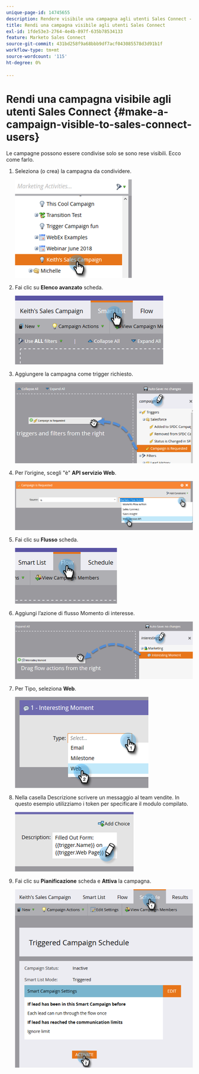 ```yaml
---
unique-page-id: 14745655
description: Rendere visibile una campagna agli utenti Sales Connect - Documenti Marketo - Documentazione del prodotto
title: Rendi una campagna visibile agli utenti Sales Connect
exl-id: 1fde53e3-2764-4e4b-897f-635b78534133
feature: Marketo Sales Connect
source-git-commit: 431bd258f9a68bbb9df7acf043085578d3d91b1f
workflow-type: tm+mt
source-wordcount: '115'
ht-degree: 0%

---
```


# Rendi una campagna visibile agli utenti Sales Connect {#make-a-campaign-visible-to-sales-connect-users}

Le campagne possono essere condivise solo se sono rese visibili. Ecco come farlo.

1. Seleziona (o crea) la campagna da condividere.

   ![](assets/one.png)

1. Fai clic su **Elenco avanzato** scheda.

   ![](assets/two.png)

1. Aggiungere la campagna come trigger richiesto.

   ![](assets/three.png)

1. Per l’origine, scegli &quot;è&quot; **API servizio Web**.

   ![](assets/4.png)

1. Fai clic su **Flusso** scheda.

   ![](assets/five.png)

1. Aggiungi l’azione di flusso Momento di interesse.

   ![](assets/six.png)

1. Per Tipo, seleziona **Web**.

   ![](assets/seven.png)

1. Nella casella Descrizione scrivere un messaggio al team vendite. In questo esempio utilizziamo i token per specificare il modulo compilato.

   ![](assets/eight.png)

1. Fai clic su **Pianificazione** scheda e **Attiva** la campagna.

   ![](assets/nine.png)
